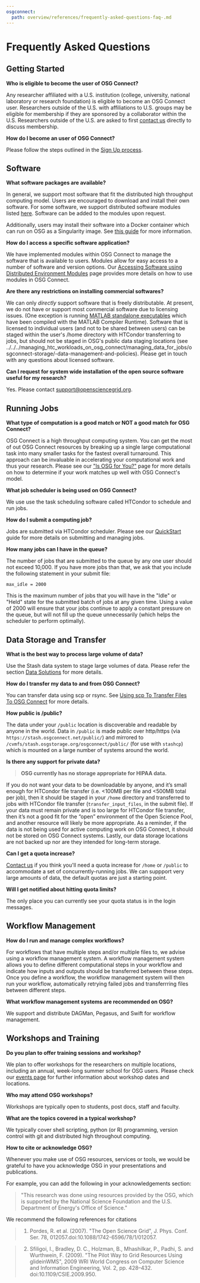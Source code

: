 ```yaml
---
osgconnect:
  path: overview/references/frequently-asked-questions-faq-.md
---
```


Frequently Asked Questions 
====================================



## Getting Started
   
**Who is eligible to become the user of OSG Connect?**

Any researcher affiliated with a U.S. institution (college, university, national laboratory or research foundation) is eligible to become an OSG Connect user. Researchers outside of the U.S. with affiliations to U.S. groups may be eligible for membership if they are sponsored by a collaborator within the U.S. Researchers outside of the U.S. are asked to first
[contact us](mailto:support@opensciencegrid.org) directly to discuss membership.

**How do I become an user of OSG Connect?**

Please follow the steps outlined in the [Sign Up process](http://osgconnect.net/signup). 

## Software
   
**What software packages are available?**

In general, we support most software that fit the distributed high throughput computing model. Users are encouraged to download and install their own software. For some software, we support distributed software modules listed [here](../../../managing_htc_workloads_on_osg_connect/using_software_on_the_osg/software-request/). Software can be added to the modules upon request. 
 
Additionally, users may install their software into a Docker container which can run on OSG as a Singularity image.  See [this guide](../../../managing_htc_workloads_on_osg_connect/using_software_on_the_osg/available-containers-list/) for more information. 

**How do I access a specific software application?**

We have implemented modules within OSG Connect to manage the software that is available to users. Modules allow for easy access to a number of software and version options. Our [Accessing Software using Distributed Environment Modules](../../../managing_htc_workloads_on_osg_connect/using_software_on_the_osg/software-request/) page provides more details on how to use modules in OSG Connect.
 
**Are there any restrictions on installing commercial softwares?**

We can only *directly* support software that is freely distributable. At present, we do not have or support most commercial software due to licensing issues. (One exception is running [MATLAB standalone executables](../../../software_examples_for_osg/matlab_runtime/tutorial-matlab-HelloWorld/) which have been compiled with the MATLAB Compiler Runtime).  Software that is licensed to individual users (and not to be shared between users) can be staged within the user's /home directory with HTCondor transferring to jobs, but should not be staged in OSG's public data staging locations (see ../../../managing_htc_workloads_on_osg_connect/managing_data_for_jobs/osgconnect-storage/-data-management-and-policies). Please get in touch with any questions about licensed software.

 
**Can I request for system wide installation of the open source software useful for my research?**

Yes. Please contact <support@opensciencegrid.org>.  
   
## Running Jobs
   
**What type of computation is a good match or NOT a good match for OSG Connect?**

OSG Connect is a high throughput computing system. You can get the most of out OSG Connect resources by breaking up a 
single large computational task into many smaller tasks for the fastest overall turnaround. This approach can be 
invaluable in accelerating your computational work and thus your research. Please see our ["Is OSG for You?"](../../../overview/welcome_and_account_setup/is-it-for-you/) page for more details on how to determine if your work matches up well with OSG Connect's model.

**What job scheduler is being used on OSG Connect?**

We use use the task scheduling software called HTCondor to schedule and run jobs.
 
**How do I submit a computing job?**

Jobs are submitted via HTCondor scheduler. Please see our [QuickStart](http://support.opensciencegrid.org/support/solutions/articles/../../../managing_htc_workloads_on_osg_connect/submitting_htc_workloads_with_htcondor/tutorial-quickstart/) guide for more details on submitting and managing jobs.

**How many jobs can I have in the queue?**

The number of jobs that are submitted to the queue by any one user should not exceed 10,000. If you have more jobs than that, we ask that you include the following statement in your submit file: 

`max_idle = 2000`  

This is the maximum number of jobs that you will have in the "Idle" or "Held" state for the submitted batch of jobs at any given time.  Using a value of 2000 will ensure that your jobs continue to apply a constant pressure on the queue, but will not fill up the queue unnecessarily (which helps the scheduler to perform optimally).  

## Data Storage and Transfer
   
**What is the best way to process large volume of data?**

Use the Stash data system to stage large volumes of data. Please refer the section [Data Solutions](http://support.opensciencegrid.org/support/solutions/folders/5000262152) for more details. 
 
**How do I transfer my data to and from OSG Connect?**

You can transfer data using scp or rsync. See [Using scp To Transfer Files To OSG Connect](../../../managing_htc_workloads_on_osg_connect/managing_data_for_jobs/scp/) for more details.

**How public is /public?**

The data under your `/public` location is discoverable and readable by anyone in the world. Data in `/public` is made public over http/https (via `https://stash.osgconnect.net/public/`) and mirrored to `/cvmfs/stash.osgstorage.org/osgconnect/public/` (for use with `stashcp`) which is mounted on a large number of systems around the world.

**Is there any support for private data?**

>**OSG currently has no storage appropriate for HIPAA data.**

If you do not want your data to be downloadable by anyone, and it’s small enough for HTCondor file transfer (i.e. <100MB per file and <500MB total per job), then it should be staged in your `/home` directory and transferred to jobs with HTCondor file transfer (`transfer_input_files`, in the submit file). If your data must remain private and is too large for HTCondor file transfer, then it’s not a good fit for the “open” environment of the Open Science Pool, and another resource will likely be more appropriate. As a reminder, if the data is not being used for active computing work on OSG Connect, it should not be stored on OSG Connect systems. Lastly, our data storage locations are not backed up nor are they intended for long-term storage.

**Can I get a quota increase?**

[Contact us](mailto:support@opensciencegrid.org) if you think you'll need a quota increase for `/home` or `/public` to accommodate a set of concurrently-running jobs. We can suppport very large amounts of data, the default quotas are just a starting point.

**Will I get notified about hitting quota limits?**

The only place you can currently see your quota status is in the login messages.
    
## Workflow Management

**How do I run and manage complex workflows?**

For workflows that have multiple steps and/or multiple files to, we advise using a workflow management system. A workflow management system allows you to define different computational steps in your workflow and indicate how inputs and outputs should be transferred between these steps. Once you define a workflow, the workflow management system will then run your workflow, automatically retrying failed jobs and transferrring files between different steps.

**What workflow management systems are recommended on OSG?**

We support and distribute DAGMan, Pegasus, and Swift for workflow management.

## Workshops and Training
   
**Do you plan to offer training sessions and workshop?**

We plan to offer workshops for the researchers on multiple locations, including an annual, week-long summer school for OSG users. Please check our [events page](https://support.opensciencegrid.org/support/solutions/5000161177) for further information about workshop dates and locations. 
 
**Who may attend OSG workshops?**

Workshops are typically open to students, post docs, staff and faculty.
 
**What are the topics covered in a typical workshop?**

We typically cover shell scripting, python (or R) programming, version control with git and distributed high throughout computing.  

**How to cite or acknowledge OSG?**

Whenever you make use of OSG resources, services or tools, we would be grateful to have you acknowledge OSG in your presentations and publications. 

For example, you can add the following in your acknowledgements section:
 
> "This research was done using resources provided by the OSG, which is supported by the National Science Foundation and the U.S. Department of Energy's Office of Science." 

We recommend the following references for citations

> 1) Pordes, R. et al. (2007). "The Open Science Grid", J. Phys. Conf. Ser. 78, 012057.doi:10.1088/1742-6596/78/1/012057.

> 2) Sfiligoi, I., Bradley, D. C., Holzman, B., Mhashilkar, P., Padhi, S. and Wurthwein, F. (2009). "The Pilot Way to Grid Resources Using glideinWMS", 2009 WRI World Congress on Computer Science and Information Engineering, Vol. 2, pp. 428–432. doi:10.1109/CSIE.2009.950.